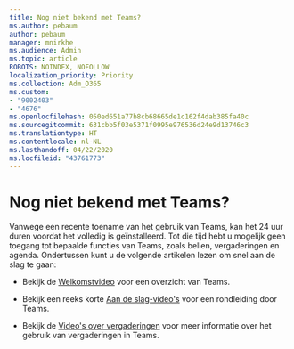 ```yaml
---
title: Nog niet bekend met Teams?
ms.author: pebaum
author: pebaum
manager: mnirkhe
ms.audience: Admin
ms.topic: article
ROBOTS: NOINDEX, NOFOLLOW
localization_priority: Priority
ms.collection: Adm_O365
ms.custom:
- "9002403"
- "4676"
ms.openlocfilehash: 050ed651a77b8cb68665de1c162f4dab385fa40c
ms.sourcegitcommit: 631cbb5f03e5371f0995e976536d24e9d13746c3
ms.translationtype: HT
ms.contentlocale: nl-NL
ms.lasthandoff: 04/22/2020
ms.locfileid: "43761773"
---
```

# <a name="new-to-teams"></a>Nog niet bekend met Teams?

Vanwege een recente toename van het gebruik van Teams, kan het 24 uur duren voordat het volledig is geïnstalleerd. Tot die tijd hebt u mogelijk geen toegang tot bepaalde functies van Teams, zoals bellen, vergaderingen en agenda. Ondertussen kunt u de volgende artikelen lezen om snel aan de slag te gaan: 

- Bekijk de [Welkomstvideo](https://support.office.com/article/welcome-to-microsoft-teams-b98d533f-118e-4bae-bf44-3df2470c2b12) voor een overzicht van Teams.

- Bekijk een reeks korte [Aan de slag-video's](https://support.office.com/article/video-what-is-microsoft-teams-422bf3aa-9ae8-46f1-83a2-e65720e1a34d) voor een rondleiding door Teams.

- Bekijk de [Video's over vergaderingen](https://support.office.com/article/join-a-teams-meeting-078e9868-f1aa-4414-8bb9-ee88e9236ee4) voor meer informatie over het gebruik van vergaderingen in Teams.
